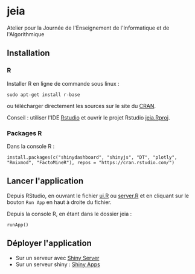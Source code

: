 # jeia
Atelier pour la Journée de l'Enseignement de l'Informatique et de l'Algorithmique


## Installation

### R
Installer R en ligne de commande sous linux :
```
sudo apt-get install r-base
```
ou télécharger directement les sources sur le site du [CRAN](https://cran.r-project.org/).

Conseil : utiliser l'IDE [Rstudio](https://www.rstudio.com/products/rstudio/#Desktop) et ouvrir le projet Rstudio [jeia.Rproj](jeia.Rproj).


### Packages R

Dans la console R :
```
install.packages(c("shinydashboard", "shinyjs", "DT", "plotly", "Rmixmod", "FactoMineR"), repos = "https://cran.rstudio.com/")
```

## Lancer l'application

Depuis RStudio, en ouvrant le fichier [ui.R](ui.R) ou [server.R](server.R) et en cliquant sur le bouton `Run App` en haut à droite du fichier.

Depuis la console R, en étant dans le dossier jeia :
```
runApp()
```

## Déployer l'application

* Sur un serveur avec [Shiny Server](https://www.rstudio.com/products/shiny/shiny-server/)
* Sur un serveur shiny : [Shiny Apps](http://www.shinyapps.io)
